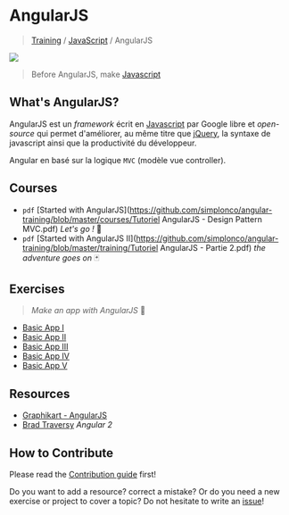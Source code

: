 # AngularJS

> [Training](https://github.com/simplonco/training/) / [JavaScript](https://github.com/simplonco/js-training/) / AngularJS

![](logo-angular.png)

> Before AngularJS, make [Javascript](https://github.com/simplonco/js-training/)

## What's AngularJS?

AngularJS est un _framework_ écrit en [Javascript](https://github.com/simplonco/js-training) par Google libre et _open-source_ qui permet d'améliorer, au même titre que [jQuery](https://github.com/simplonco/jquery-training), la syntaxe de javascript ainsi que la productivité du développeur. 

Angular en basé sur la logique `MVC` (modèle vue controller).

## Courses

* `pdf` [Started with AngularJS](https://github.com/simplonco/angular-training/blob/master/courses/Tutoriel AngularJS - Design Pattern MVC.pdf) _Let's go !_ :space_invader:
* `pdf` [Started with AngularJS II](https://github.com/simplonco/angular-training/blob/master/training/Tutoriel AngularJS - Partie 2.pdf) _the adventure goes on_ :black_joker:

## Exercises

>  _Make an app with AngularJS_ :game_die:

* [Basic App I](https://github.com/simplonco/angular-workshop)
* [Basic App II](https://github.com/simplonco/angular-workshop/blob/master/chapitre-1.md)
* [Basic App III](https://github.com/simplonco/angular-workshop/blob/master/chapitre-2.md)
* [Basic App IV](https://github.com/simplonco/angular-workshop/blob/master/chapitre-2.5.md)
* [Basic App V](https://github.com/simplonco/angular-workshop/blob/master/chapitre-3.md)

## Resources

* [Graphikart - AngularJS](https://www.youtube.com/playlist?list=PLjwdMgw5TTLUDlJyx4yIPQjoI-w-7Zs1r)
* [Brad Traversy](https://www.youtube.com/playlist?list=PLillGF-RfqbbZnAJlEzttBrbkAO27U_hd) _Angular 2_

## How to Contribute

Please read the [Contribution guide](https://github.com/simplonco/training/blob/master/CONTRIBUTING.md) first!

Do you want to add a resource? correct a mistake? Or do you need a new exercise or project to cover a topic? Do not hesitate to write an [issue](https://github.com/simplonco/angular-training/issues)!
